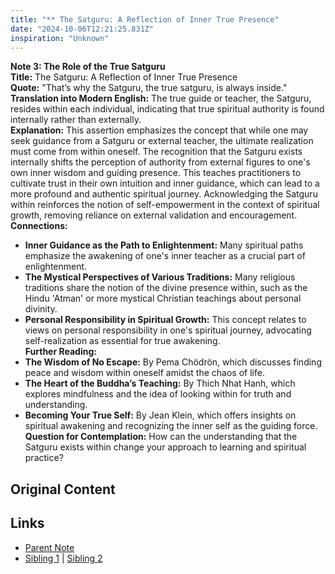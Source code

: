 ```yaml
---
title: "** The Satguru: A Reflection of Inner True Presence"
date: "2024-10-06T12:21:25.831Z"
inspiration: "Unknown"
---
```


  

**Note 3: The Role of the True Satguru**  
**Title:** The Satguru: A Reflection of Inner True Presence  
**Quote:** "That’s why the Satguru, the true satguru, is always inside."  
**Translation into Modern English:** The true guide or teacher, the Satguru, resides within each individual, indicating that true spiritual authority is found internally rather than externally.  
**Explanation:** This assertion emphasizes the concept that while one may seek guidance from a Satguru or external teacher, the ultimate realization must come from within oneself. The recognition that the Satguru exists internally shifts the perception of authority from external figures to one's own inner wisdom and guiding presence. This teaches practitioners to cultivate trust in their own intuition and inner guidance, which can lead to a more profound and authentic spiritual journey. Acknowledging the Satguru within reinforces the notion of self-empowerment in the context of spiritual growth, removing reliance on external validation and encouragement.  
**Connections:**  
- **Inner Guidance as the Path to Enlightenment:** Many spiritual paths emphasize the awakening of one's inner teacher as a crucial part of enlightenment.  
- **The Mystical Perspectives of Various Traditions:** Many religious traditions share the notion of the divine presence within, such as the Hindu 'Atman' or more mystical Christian teachings about personal divinity.  
- **Personal Responsibility in Spiritual Growth:** This concept relates to views on personal responsibility in one's spiritual journey, advocating self-realization as essential for true awakening.  
**Further Reading:**  
- **The Wisdom of No Escape:** By Pema Chödrön, which discusses finding peace and wisdom within oneself amidst the chaos of life.  
- **The Heart of the Buddha’s Teaching:** By Thich Nhat Hanh, which explores mindfulness and the idea of looking within for truth and understanding.  
- **Becoming Your True Self:** By Jean Klein, which offers insights on spiritual awakening and recognizing the inner self as the guiding force.  
**Question for Contemplation:** How can the understanding that the Satguru exists within change your approach to learning and spiritual practice?  



## Original Content



## Links

- [Parent Note](/parent-note.md)
- [Sibling 1](/zettel1.md) | [Sibling 2](/zettel2.md)
